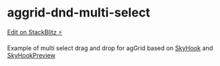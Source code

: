 # aggrid-dnd-multi-select

[Edit on StackBlitz ⚡️](https://stackblitz.com/edit/aggrid-dnd-multi-select)

Example of multi select drag and drop for agGrid based on [SkyHook](https://cormacrelf.github.io/angular-skyhook/) and [SkyHookPreview](https://cormacrelf.github.io/angular-skyhook/multi-backend/components/SkyhookPreviewComponent.html)